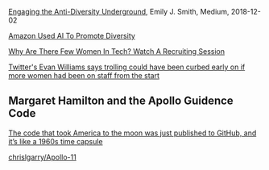 [Engaging the Anti-Diversity Underground](https://medium.com/s/story/its-time-to-revisit-the-infamous-google-memo-367e3b9c3a29), 
Emily J. Smith, Medium, 2018-12-02

[Amazon Used AI To Promote Diversity](https://mashable.com/article/amazon-sexist-recruiting-algorithm-gender-bias-ai/)

[Why Are There Few Women In Tech? Watch A Recruiting Session](https://www.wired.com/story/why-are-there-few-women-in-tech-watch-a-recruiting-session/)

[Twitter's Evan Williams says trolling could have been curbed early on if more women had been on staff from the start](https://www.linkedin.com/pulse/twitters-evan-williams-says-trolling-could-have-been-curbed-chang/)

## Margaret Hamilton and the Apollo Guidence Code

[The code that took America to the moon was just published to GitHub, and it’s like a 1960s time capsule](https://qz.com/726338/the-code-that-took-america-to-the-moon-was-just-published-to-github-and-its-like-a-1960s-time-capsule/)

[chrislgarry/Apollo-11](https://github.com/chrislgarry/Apollo-11/)
